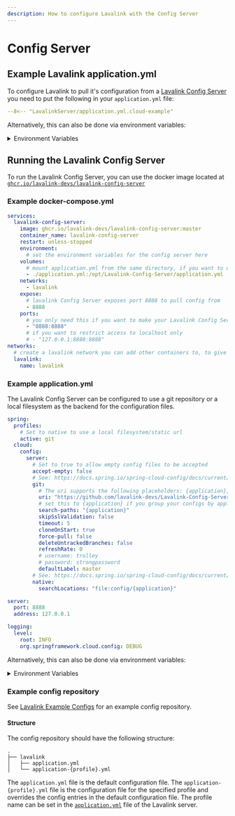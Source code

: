 ```yaml
---
description: How to configure Lavalink with the Config Server
---
```


# Config Server

## Example Lavalink application.yml

To configure Lavalink to pull it's configuration from a [Lavalink Config Server](https://github.com/lavalink-devs/Lavalink-Config-Server) you need to put the following in your `application.yml` file:

```yaml title="application.yml"
--8<-- "LavalinkServer/application.yml.cloud-example"
```

Alternatively, this can also be done via environment variables:

<details markdown="1">
<summary>Environment Variables</summary>

```bash
SPRING_APPLICATION_NAME
SPRING_CLOUD_CONFIG_PROFILE
SPRING_CLOUD_CONFIG_LABEL
SPRING_CLOUD_CONFIG_FAIL_FAST

SPRING_CONFIG_IMPORT
```

</details>

## Running the Lavalink Config Server

To run the Lavalink Config Server, you can use the docker image located at [`ghcr.io/lavalink-devs/lavalink-config-server`](https://github.com/lavalink-devs/Lavalink-Config-Server/pkgs/container/lavalink-config-server)

### Example docker-compose.yml

```yaml
services:
  lavalink-config-server:
    image: ghcr.io/lavalink-devs/lavalink-config-server:master
    container_name: lavalink-config-server
    restart: unless-stopped
    environment:
      # set the environment variables for the config server here
    volumes:
      # mount application.yml from the same directory, if you want to use environment variables remove this line below
      - ./application.yml:/opt/Lavalink-Config-Server/application.yml
    networks:
      - lavalink
    expose:
      # lavalink Config Server exposes port 8888 to pull config from
      - 8888
    ports:
      # you only need this if you want to make your Lavalink Config Server accessible from outside of containers, keep in mind this will expose your lavalink Config Server to the internet
      - "8888:8888"
      # if you want to restrict access to localhost only
      # - "127.0.0.1:8888:8888"
networks:
  # create a lavalink network you can add other containers to, to give them access to Lavalink
  lavalink:
    name: lavalink
```

### Example application.yml

The Lavalink Config Server can be configured to use a git repository or a local filesystem as the backend for the configuration files.

```yaml title="application.yml"
spring:
  profiles:
    # Set to native to use a local filesystem/static url
    active: git
  cloud:
    config:
      server:
        # Set to true to allow empty config files to be accepted
        accept-empty: false
        # See: https://docs.spring.io/spring-cloud-config/docs/current/reference/html/#_git_backend
        git:
          # The uri supports the following placeholders: {application}, {profile} & {label}
          uri: "https://github.com/lavalink-devs/Lavalink-Config-Server"
          # set this to {application} if you group your configs by application
          search-paths: "{application}"
          skipSslValidation: false
          timeout: 5
          cloneOnStart: true
          force-pull: false
          deleteUntrackedBranches: false
          refreshRate: 0
          # username: trolley
          # password: strongpassword
          defaultLabel: master
        # See: https://docs.spring.io/spring-cloud-config/docs/current/reference/html/#_file_system_backend
        native:
          searchLocations: "file:config/{application}"

server:
  port: 8888
  address: 127.0.0.1

logging:
  level:
    root: INFO
    org.springframework.cloud.config: DEBUG
```

Alternatively, this can also be done via environment variables:

<details markdown="1">
<summary>Environment Variables</summary>

```bash
SPRING_PROFILES_ACTIVE

SPRING_CLOUD_CONFIG_SERVER_ACCEPT_EMPTY

SPRING_CLOUD_CONFIG_SERVER_GIT_URI
SPRING_CLOUD_CONFIG_SERVER_GIT_SEARCH_PATHS
SPRING_CLOUD_CONFIG_SERVER_GIT_SKIP_SSL_VALIDATION
SPRING_CLOUD_CONFIG_SERVER_GIT_TIMEOUT
SPRING_CLOUD_CONFIG_SERVER_GIT_CLONE_ON_START
SPRING_CLOUD_CONFIG_SERVER_GIT_FORCE_PULL
SPRING_CLOUD_CONFIG_SERVER_GIT_DELETE_UNTRACKED_BRANCHES
SPRING_CLOUD_CONFIG_SERVER_GIT_REFRESH_RATE
SPRING_CLOUD_CONFIG_SERVER_GIT_USERNAME
SPRING_CLOUD_CONFIG_SERVER_GIT_PASSWORD
SPRING_CLOUD_CONFIG_SERVER_GIT_DEFAULT_LABEL

SPRING_CLOUD_CONFIG_SERVER_NATIVE_SEARCH_LOCATIONS

SERVER_PORT
SERVER_ADDRESS

LOGGING_LEVEL_ROOT
LOGGING_LEVEL_ORG_SPRINGFRAMEWORK_CLOUD_CONFIG
```

</details>

### Example config repository

See [Lavalink Example Configs](https://github.com/lavalink-devs/Lavalink-Example-Configs) for an example config repository.

#### Structure

The config repository should have the following structure:

```text
.
├── lavalink
│   ├── application.yml
│   └── application-{profile}.yml
```

The `application.yml` file is the default configuration file.
The `application-{profile}.yml` file is the configuration file for the specified profile and overrides the config entries in the default configuration file.
The profile name can be set in the [`application.yml`](#example-applicationyml) file of the Lavalink server.
